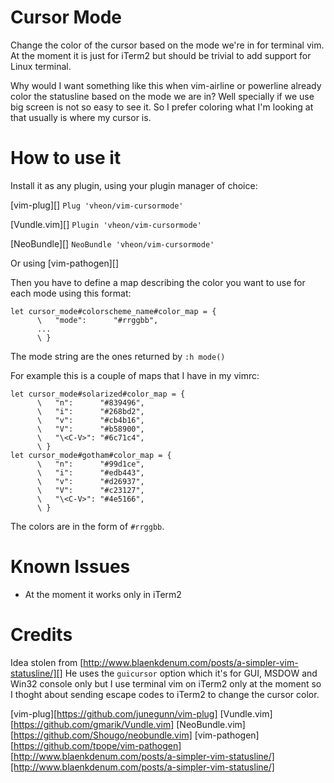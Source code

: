 # Cursor Mode
Change the color of the cursor based on the mode we're in for terminal vim.
At the moment it is just for iTerm2 but should be trivial to add support for Linux terminal.

Why would I want something like this when vim-airline or powerline already color the statusline based on the mode we are in?
Well specially if we use big screen is not so easy to see it.
So I prefer coloring what I'm looking at that usually is where my cursor is.

# How to use it

Install it as any plugin, using your plugin manager of choice:

[vim-plug][]
`Plug 'vheon/vim-cursormode'`

[Vundle.vim][]
`Plugin 'vheon/vim-cursormode'`

[NeoBundle][]
`NeoBundle 'vheon/vim-cursormode'`

Or using [vim-pathogen][]

Then you have to define a map describing the color you want to use for each mode using this format:


```
let cursor_mode#colorscheme_name#color_map = {
      \   "mode":      "#rrggbb",
      ...
      \ }
```

The mode string are the ones returned by `:h mode()`

For example this is a couple of maps that I have in my vimrc:

```
let cursor_mode#solarized#color_map = {
      \   "n":      "#839496",
      \   "i":      "#268bd2",
      \   "v":      "#cb4b16",
      \   "V":      "#b58900",
      \   "\<C-V>": "#6c71c4",
      \ }
let cursor_mode#gotham#color_map = {
      \   "n":      "#99d1ce",
      \   "i":      "#edb443",
      \   "v":      "#d26937",
      \   "V":      "#c23127",
      \   "\<C-V>": "#4e5166",
      \ }
```

The colors are in the form of `#rrggbb`.

# Known Issues

* At the moment it works only in iTerm2

# Credits

Idea stolen from [http://www.blaenkdenum.com/posts/a-simpler-vim-statusline/][]
He uses the `guicursor` option which it's for GUI, MSDOW and Win32 console only
but I use terminal vim on iTerm2 only at the moment so I thoght about sending escape codes to
iTerm2 to change the cursor color.

[vim-plug][https://github.com/junegunn/vim-plug]
[Vundle.vim][https://github.com/gmarik/Vundle.vim]
[NeoBundle.vim][https://github.com/Shougo/neobundle.vim]
[vim-pathogen][https://github.com/tpope/vim-pathogen]
[http://www.blaenkdenum.com/posts/a-simpler-vim-statusline/][http://www.blaenkdenum.com/posts/a-simpler-vim-statusline/]

